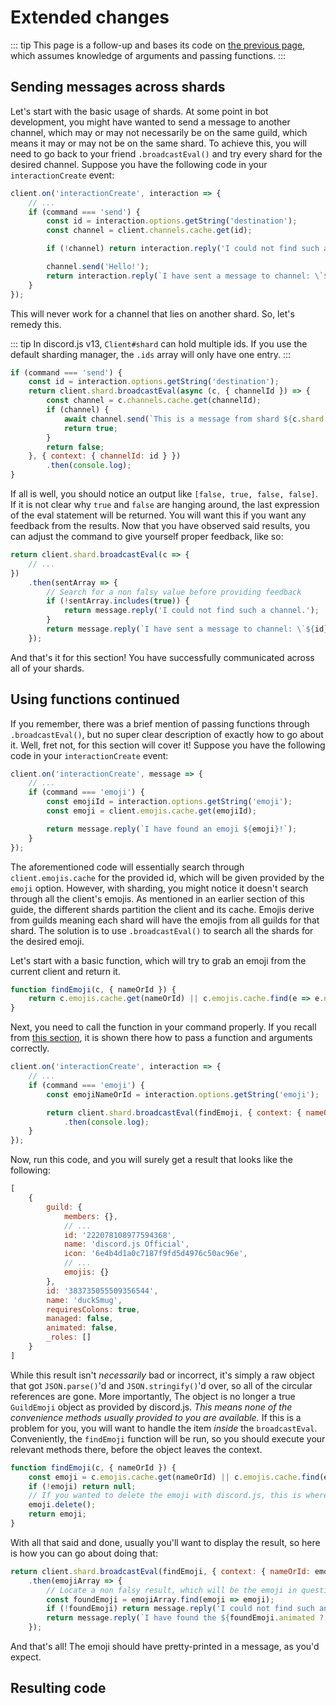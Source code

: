 # Extended changes

::: tip
This page is a follow-up and bases its code on [the previous page](/sharding/additional-information.md), which assumes knowledge of arguments and passing functions.
:::

## Sending messages across shards

Let's start with the basic usage of shards. At some point in bot development, you might have wanted to send a message to another channel, which may or may not necessarily be on the same guild, which means it may or may not be on the same shard. To achieve this, you will need to go back to your friend `.broadcastEval()` and try every shard for the desired channel. Suppose you have the following code in your `interactionCreate` event:

```js {3-11}
client.on('interactionCreate', interaction => {
	// ...
	if (command === 'send') {
		const id = interaction.options.getString('destination');
		const channel = client.channels.cache.get(id);

		if (!channel) return interaction.reply('I could not find such a channel.');

		channel.send('Hello!');
		return interaction.reply(`I have sent a message to channel: \`${id}\`!`);
	}
});
```

This will never work for a channel that lies on another shard. So, let's remedy this.

::: tip
In discord.js v13, <DocsLink path="class/ShardClientUtil?scrollTo=ids">`Client#shard`</DocsLink> can hold multiple ids. If you use the default sharding manager, the `.ids` array will only have one entry.
:::

```js {4-13}
if (command === 'send') {
	const id = interaction.options.getString('destination');
	return client.shard.broadcastEval(async (c, { channelId }) => {
		const channel = c.channels.cache.get(channelId);
		if (channel) {
			await channel.send(`This is a message from shard ${c.shard.ids.join(',')}!`);
			return true;
		}
		return false;
	}, { context: { channelId: id } })
		.then(console.log);
}
```

If all is well, you should notice an output like `[false, true, false, false]`. If it is not clear why `true` and `false` are hanging around, the last expression of the eval statement will be returned. You will want this if you want any feedback from the results. Now that you have observed said results, you can adjust the command to give yourself proper feedback, like so:

```js {4-10}
return client.shard.broadcastEval(c => {
	// ...
})
	.then(sentArray => {
		// Search for a non falsy value before providing feedback
		if (!sentArray.includes(true)) {
			return message.reply('I could not find such a channel.');
		}
		return message.reply(`I have sent a message to channel: \`${id}\`!`);
	});
```

And that's it for this section! You have successfully communicated across all of your shards.

## Using functions continued

If you remember, there was a brief mention of passing functions through `.broadcastEval()`, but no super clear description of exactly how to go about it. Well, fret not, for this section will cover it! Suppose you have the following code in your `interactionCreate` event:

```js {3-8}
client.on('interactionCreate', message => {
	// ...
	if (command === 'emoji') {
		const emojiId = interaction.options.getString('emoji');
		const emoji = client.emojis.cache.get(emojiId);

		return message.reply(`I have found an emoji ${emoji}!`);
	}
});
```

The aforementioned code will essentially search through `client.emojis.cache` for the provided id, which will be given provided by the `emoji` option. However, with sharding, you might notice it doesn't search through all the client's emojis. As mentioned in an earlier section of this guide, the different shards partition the client and its cache. Emojis derive from guilds meaning each shard will have the emojis from all guilds for that shard. The solution is to use `.broadcastEval()` to search all the shards for the desired emoji.

Let's start with a basic function, which will try to grab an emoji from the current client and return it.

```js
function findEmoji(c, { nameOrId }) {
	return c.emojis.cache.get(nameOrId) || c.emojis.cache.find(e => e.name.toLowerCase() === nameOrId.toLowerCase());
}
```

Next, you need to call the function in your command properly. If you recall from [this section](/sharding/additional-information.md#eval-arguments), it is shown there how to pass a function and arguments correctly.

```js {4-7}
client.on('interactionCreate', interaction => {
	// ...
	if (command === 'emoji') {
		const emojiNameOrId = interaction.options.getString('emoji');

		return client.shard.broadcastEval(findEmoji, { context: { nameOrId: emojiNameOrId } })
			.then(console.log);
	}
});
```

Now, run this code, and you will surely get a result that looks like the following:

<!-- eslint-skip  -->

```js
[
	{ 
		guild: { 
			members: {},
			// ...
			id: '222078108977594368',
			name: 'discord.js Official',
			icon: '6e4b4d1a0c7187f9fd5d4976c50ac96e',
			// ...
			emojis: {} 
		},
		id: '383735055509356544',
		name: 'duckSmug',
		requiresColons: true,
		managed: false,
		animated: false,
		_roles: []
	}
]
```

While this result isn't *necessarily* bad or incorrect, it's simply a raw object that got `JSON.parse()`'d and `JSON.stringify()`'d over, so all of the circular references are gone. More importantly, The object is no longer a true `GuildEmoji` object as provided by discord.js. *This means none of the convenience methods usually provided to you are available.* If this is a problem for you, you will want to handle the item *inside* the `broadcastEval`. Conveniently, the `findEmoji` function will be run, so you should execute your relevant methods there, before the object leaves the context.

```js {2-3,5-6}
function findEmoji(c, { nameOrId }) {
	const emoji = c.emojis.cache.get(nameOrId) || c.emojis.cache.find(e => e.name.toLowerCase() === nameOrId.toLowerCase());
	if (!emoji) return null;
	// If you wanted to delete the emoji with discord.js, this is where you would do it. Otherwise, don't include this code.
	emoji.delete();
	return emoji;
}
```

With all that said and done, usually you'll want to display the result, so here is how you can go about doing that:

```js {2-7}
return client.shard.broadcastEval(findEmoji, { context: { nameOrId: emojiNameOrId } })
	.then(emojiArray => {
		// Locate a non falsy result, which will be the emoji in question
		const foundEmoji = emojiArray.find(emoji => emoji);
		if (!foundEmoji) return message.reply('I could not find such an emoji.');
		return message.reply(`I have found the ${foundEmoji.animated ? `<${foundEmoji.identifier}>` : `<:${foundEmoji.identifier}> emoji!`}!`);
	});
```

And that's all! The emoji should have pretty-printed in a message, as you'd expect.

## Resulting code

<ResultingCode />
